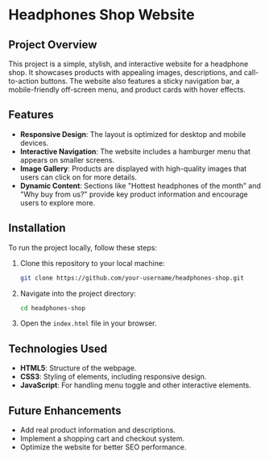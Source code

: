 # Headphones Shop Website

## Project Overview
This project is a simple, stylish, and interactive website for a headphone shop. It showcases products with appealing images, descriptions, and call-to-action buttons. The website also features a sticky navigation bar, a mobile-friendly off-screen menu, and product cards with hover effects.

## Features
- **Responsive Design**: The layout is optimized for desktop and mobile devices.
- **Interactive Navigation**: The website includes a hamburger menu that appears on smaller screens.
- **Image Gallery**: Products are displayed with high-quality images that users can click on for more details.
- **Dynamic Content**: Sections like "Hottest headphones of the month" and "Why buy from us?" provide key product information and encourage users to explore more.

## Installation
To run the project locally, follow these steps:

1. Clone this repository to your local machine:
    ```bash
    git clone https://github.com/your-username/headphones-shop.git
    ```
2. Navigate into the project directory:
    ```bash
    cd headphones-shop
    ```
3. Open the `index.html` file in your browser.

## Technologies Used
- **HTML5**: Structure of the webpage.
- **CSS3**: Styling of elements, including responsive design.
- **JavaScript**: For handling menu toggle and other interactive elements.

## Future Enhancements
- Add real product information and descriptions.
- Implement a shopping cart and checkout system.
- Optimize the website for better SEO performance.

